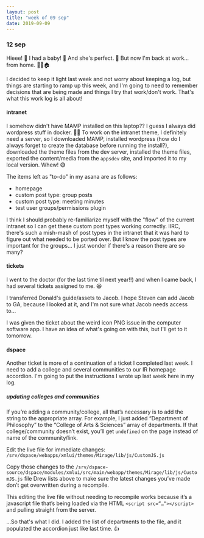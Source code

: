 ```yaml
---
layout: post
title: "week of 09 sep"
date: 2019-09-09
---
```


### 12 sep

Hieee! :wave: I had a baby! :baby: And she's perfect. :revolving_hearts: But now I'm back at work... from home. :woman_technologist::house:

I decided to keep it light last week and not worry about keeping a log, but things are starting to ramp up this week, and I'm going to need to remember decisions that are being made and things I try that work/don't work. That's what this work log is all about!

#### intranet

I somehow didn't have MAMP installed on this laptop?? I guess I always did wordpress stuff in docker. :woman_shrugging: To work on the intranet theme, I definitely need a server, so I downloaded MAMP, installed wordpress (how do I always forget to create the database before running the install?), downloaded the theme files from the dev server, installed the theme files, exported the content/media from the `appsdev` site, and imported it to my local version. Whew! :sweat_smile:

The items left as "to-do" in my asana are as follows:
- homepage
- custom post type: group posts
- custom post type: meeting minutes
- test user groups/permissions plugin

I think I should probably re-familiarize myself with the "flow" of the current intranet so I can get these custom post types working correctly. IIRC, there's such a mish-mash of post types in the intranet that it was hard to figure out what needed to be ported over. But I know the post types are important for the groups... I just wonder if there's a reason there are so many?

#### tickets

I went to the doctor (for the last time til next year!!) and when I came back, I had several tickets assigned to me. :laughing:

I transferred Donald's guide/assets to Jacob. I hope Steven can add Jacob to GA, because I looked at it, and I'm not sure what Jacob needs access to...

I was given the ticket about the weird icon PNG issue in the computer software app. I have an idea of what's going on with this, but I'll get to it tomorrow.

#### dspace

Another ticket is more of a continuation of a ticket I completed last week. I need to add a college and several communities to our IR homepage accordion. I'm going to put the instructions I wrote up last week here in my log.

##### updating colleges and communities

If you’re adding a community/college, all that’s necessary is to add the string to the appropriate array. For example, I just added “Department of Philosophy” to the “College of Arts & Sciences” array of departments. If that college/community doesn’t exist, you’ll get `undefined` on the page instead of name of the community/link. 

Edit the live file for immediate changes: `/srv/dspace/webapps/xmlui/themes/Mirage/lib/js/CustomJS.js`

Copy those changes to the `/srv/dspace-source/dspace/modules/xmlui/src/main/webapp/themes/Mirage/lib/js/CustomJS.js` file Drew lists above to make sure the latest changes you’ve made don’t get overwritten during a recompile. 

This editing the live file without needing to recompile works because it’s a javascript file that’s being loaded via the HTML `<script src=”…”></script>` and pulling straight from the server.


...So that's what I did. I added the list of departments to the file, and it populated the accordion just like last time. :+1:

